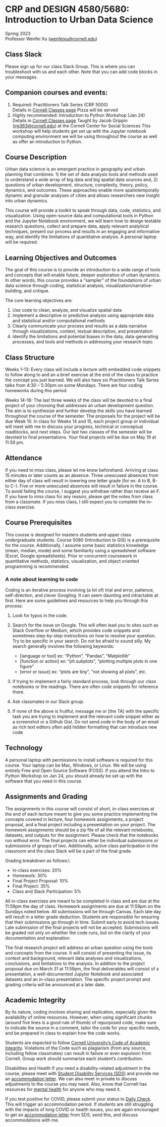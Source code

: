 # CRP and DESIGN 4580/5680: Introduction to Urban Data Science
Spring 2023\
Professor Wenfei Xu (wenfeixu@cornell.edu)

## Class Slack
Please sign up for our class Slack Group. This is where you can troubleshoot with us and each other. Note that you can add code blocks in your messages. 

## Companion courses and events: 
1.	Required: Practitioners Talk Series (CRP 5000)\
Details in [Cornell Classes page](https://classes.cornell.edu/)
Pizza will be served
2.	Highly recommended: Introduction to Python Workshop (Jan 24)\
Details in [Cornell Classes page](https://classes.cornell.edu/)
Taught by Jacob Grippin (jrg363@cornell.edu) at the Cornell Center for Social Sciences
This workshop will help students get set up with the Jupyter notebook computing environment we will be using throughout the course as well as offer an introduction to Python. 

## Course Description
Urban data science is an emergent practice in geography and urban planning that combines: 1) the set of data analysis tools and methods used to understand a wide array of big data and big spatial data sources and, 2) questions of urban development, structure, complexity, theory, policy, dynamics, and outcomes. These approaches enable more spatiotemporally dynamic and granular analyses of cities and allows researchers new insight into urban dynamics.

This course will provide a toolkit to speak through data, code, statistics, and visualization. Using open-source data and computational tools in Python and the Jupyter Notebook environment, we will learn how to design testable research questions, collect and prepare data, apply relevant analytical techniques, present our process and results in an engaging and informative way, and identify the limitations of quantitative analysis. A personal laptop will be required. 

## Learning Objectives and Outcomes
The goal of this course is to provide an introduction to a wide range of tools and concepts that will enable future, deeper exploration of urban dynamics. In other words, this course provides a “sampler” of the foundations of urban data science through coding, statistical analysis, visualization/narrative-building, and critique. 

The core learning objectives are: 
1. Use code to clean, analyze, and visualize spatial data
2. Implement a descriptive or predictive analysis using appropriate data and statistical and/or computational methods
3. Clearly communicate your process and results as a data narrative through visualizations, context, textual description, and presentation
4. Identify the limitations and potential biases in the data, data-generating processes, and tools and methods in addressing your research topic

## Class Structure
Weeks 1-13: Every class will include a lecture with embedded code snippets to follow along to and an a brief exercise at the end of the class to practice the concept you just learned. We will also have six Practitioners Talk Series talks from 4:30 – 5:30pm on some Mondays. There are four coding homeworks during this period

Weeks 14-16: The last three weeks of the class will be devoted to a final project of your choosing that addresses an urban development question. The aim is to synthesize and further develop the skills you have learned throughout the course of the semester. The proposals for the project will be due Week 10. In class for Weeks 14 and 15, each project group or individual will meet with me to discuss your progress, technical or conceptual roadblocks, and next steps. Our last two classes of the semester will be devoted to final presentations. Your final projects will be due on May 19 at 11:59 pm.

## Attendance
If you need to miss class, please let me know beforehand. Arriving at class 15 minutes or later counts as an absence. Three unexcused absences from either day of class will result in lowering one letter grade (for ex: A to B, B- to C-). Five or more unexcused absences will result in failure in the course. To avoid failing the course, I suggest you withdraw rather than receive an F. If you have to miss class for any reason, please get the notes from class from a classmate. If you miss class, I still expect you to complete the in-class exercise.

## Course Prerequisites
This course is designed for masters students and upper class undergraduate students. Course 5080 (Introduction to GIS) is a prerequisite for the course. Additionally, I assume some basic statistics knowledge (mean, median, mode) and some familiarity using a spreadsheet software (Excel, Google spreadsheets). Prior or concurrent coursework in quantitative methods, statistics, visualization, and object oriented programming is recommended. 

### A note about learning to code
Coding is an iterative process involving (a lot of) trial and error, patience, self-direction, and clever Googling. It can seem daunting and intractable at first. Here are some guidelines and resources to help you through this process: 
1.	Look for typos in the code.
2.	Search for the issue on Google. This will often lead you to sites such as Stack Overflow or Medium, which provides code snippets and sometimes step-by-step instructions on how to resolve your question. Try to be specific in your search. Do not be afraid to sound silly. My search generally involves the following keywords: 
    - [language or tool] ex: “Python”, “Pandas”, “Matplotlib”
    - [function or action] ex: “plt.subplots”, “plotting multiple plots in one figure”
    - [error or issue] ex: “plots are tiny”, “not showing all plots”, etc.
  
3.	If trying to implement a fairly standard process, look through our class notebooks or the readings. There are often code snippets for reference there.
4.	Ask classmates in our Slack group.
5.	If none of the above is fruitful, message me or [the TA] with the specific task you are trying to implement and the relevant code snippet either as a screenshot or a Github Gist. Do not send code in the body of an email as rich text editors often add hidden formatting that can introduce new code 

## Technology
A personal laptop with permissions to install software is required for this course. Your laptop can be Mac, Windows, or Linux. We will be using entirely Free and Open Source Software (FOSS). If you attend the Intro to Python Workshop on Jan 24, you should already be set up with the software that you need in this course. 

## Assignments and Grading
The assignments in this course will consist of short, in-class exercises at the end of each lecture meant to give you some practice implementing the concepts covered in lecture, four homework assignments, a project proposal, and a final project including a presentation on your project. The homework assignments should be a zip file of all the relevant notebooks, datasets, and outputs for the assignment. Please check that the notebooks run without error. The final projects can either be individual submissions or submissions of groups of two. Additionally, active class participation in the classroom and the class Slack will be a part of the final grade.

Grading breakdown as follows:\
- In-class exercises: 20% 
- Homework: 30% 
- Final Project Proposal: 10%
- Final Project: 35%
- Class and Slack Participation: 5%

All in-class exercises are meant to be completed in class and are due at the 11:59pm the day of class. Homework assignments are due at 11:59pm on the Sundays noted below. All submissions will be through Canvas. Each late day will result in a letter grade deduction. Students are responsible for ensuring that their submissions go through in time. Submit early to avoid tech issues. Late submission of the final projects will not be accepted. Submissions will be graded not only on whether the code runs, but on the clarity of your documentation and explanation

The final research project will address an urban question using the tools and concepts from the course. It will consist of presenting the issue, its context and background, relevant data analyses and visualizations, conclusions, and limitations to the analysis. In addition to the project proposal due on March 31 at 11:59pm, the final deliverables will consist of a presentation, a well-documented Jupyter Notebook and associated datasets and an in-class presentation. The specific project prompt and grading criteria will be announced at a later date.

## Academic Integrity
By its nature, coding involves sharing and replication, especially given the availability of online resources. However, when using significant chunks (around five lines is a good rule of thumb) of repurposed code, make sure to indicate the source in a comment, tailor the code for your specific needs, and be prepared in class to explain how the code works. 

Students are expected to follow [Cornell University’s Code of Academic Integrity](https://theuniversityfaculty.cornell.edu/dean/academic-integrity/code-of-academic-integrity/). Violations of the Code such as plagiarism (from any source, including fellow classmates) can result in failure or even expulsion from Cornell. Group work should summarize each student’s contribution. 

Disabilities and Health 
If you need a disability-related adjustment in the course, please meet with [Student Disability Services (SDS)](https://sds.cornell.edu/) and provide me an [accommodation letter](https://sds.cornell.edu/accommodations-services/academic/requesting-accommodation-letters). We can also meet in private to discuss adjustments to the course you may need. Also, know that Cornell has resources for [mental health](https://mentalhealth.cornell.edu/get-support/support-students) for anyone who may need it. 

If you test positive for COVID, please submit your status to [Daily Check](https://dailycheck.cornell.edu/login). This will trigger an accommodation period. If students are still struggling with the impacts of long COVID or health issues, you are again encouraged to get an [accommodation letter](https://sds.cornell.edu/accommodations-services/academic/requesting-accommodation-letters) from SDS, send this, and discuss accommodations with me.


